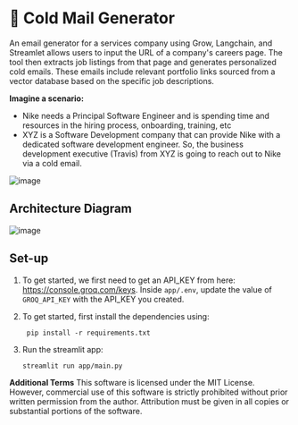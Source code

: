 # 📧 Cold Mail Generator
An email generator for a services company using Grow, Langchain, and Streamlet allows users to input the URL of a company's careers page. The tool then extracts job listings from that page and generates personalized cold emails. These emails include relevant portfolio links sourced from a vector database based on the specific job descriptions. 

**Imagine a scenario:**

- Nike needs a Principal Software Engineer and is spending time and resources in the hiring process, onboarding, training, etc
- XYZ is a Software Development company that can provide Nike with a dedicated software development engineer. So, the business development executive (Travis) from XYZ is going to reach out to Nike via a cold email.

![image](https://github.com/user-attachments/assets/f56d32ed-cebe-4547-b098-fd320cfb7287)


## Architecture Diagram
![image](https://github.com/user-attachments/assets/a08e3e7d-32a6-4b60-8fcd-d6d8924b3a31)


## Set-up
1. To get started, we first need to get an API_KEY from here: https://console.groq.com/keys. Inside `app/.env`, update the value of `GROQ_API_KEY` with the API_KEY you created. 


2. To get started, first install the dependencies using:
    ```commandline
     pip install -r requirements.txt
    ```
   
3. Run the streamlit app:
   ```commandline
   streamlit run app/main.py
   ```



**Additional Terms**
This software is licensed under the MIT License. However, commercial use of this software is strictly prohibited without prior written permission from the author. Attribution must be given in all copies or substantial portions of the software.

